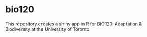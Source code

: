 # bio120
This repository creates a shiny app in R for BIO120: Adaptation &amp; Biodiversity at the University of Toronto
